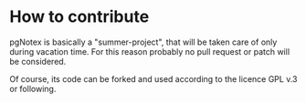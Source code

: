 # How to contribute

pgNotex is basically a "summer-project", that will be taken care of only during vacation time. For this reason probably no pull request or patch will be considered.

Of course, its code can be forked and used according to the licence GPL v.3 or following.



